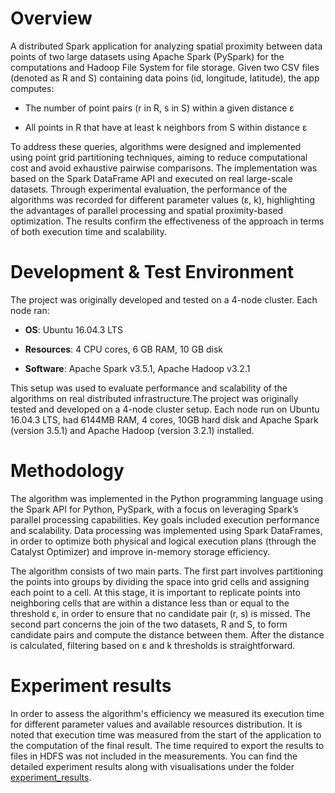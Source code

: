 # Overview
A distributed Spark application for analyzing spatial proximity between data points of two large datasets using Apache Spark (PySpark) for the computations and Hadoop File System for file storage. Given two CSV files (denoted as R and S) containing data poins (id, longitude, latitude), the app computes:

* The number of point pairs (r in R, s in S) within a given distance ε

* All points in R that have at least k neighbors from S within distance ε

To address these queries, algorithms were designed and implemented using point grid partitioning techniques, aiming to reduce computational cost and avoid exhaustive pairwise comparisons. The implementation was based on the Spark DataFrame API and executed on real large-scale datasets. Through experimental evaluation, the performance of the algorithms was recorded for different parameter values (ε, k), highlighting the advantages of parallel processing and spatial proximity-based optimization. The results confirm the effectiveness of the approach in terms of both execution time and scalability.

# Development & Test Environment
The project was originally developed and tested on a 4-node cluster. Each node ran:

* **OS**: Ubuntu 16.04.3 LTS

* **Resources**: 4 CPU cores, 6 GB RAM, 10 GB disk

* **Software**: Apache Spark v3.5.1, Apache Hadoop v3.2.1

This setup was used to evaluate performance and scalability of the algorithms on real distributed infrastructure.The project was originally tested and developed on a 4-node cluster setup. Each node run on Ubuntu 16.04.3 LTS, had 6144ΜΒ RAM, 4 cores, 10GB hard disk and Apache Spark (version 3.5.1) and Apache Hadoop (version 3.2.1) installed.

# Methodology
The algorithm was implemented in the Python programming language using the Spark API for Python, PySpark, with a focus on leveraging Spark’s parallel processing capabilities. Key goals included execution performance and scalability. Data processing was implemented using Spark DataFrames, in order to optimize both physical and logical execution plans (through the Catalyst Optimizer) and improve in-memory storage efficiency.

The algorithm consists of two main parts. The first part involves partitioning the points into groups by dividing the space into grid cells and assigning each point to a cell. At this stage, it is important to replicate points into neighboring cells that are within a distance less than or equal to the threshold ε, in order to ensure that no candidate pair (r, s) is missed. The second part concerns the join of the two datasets, R and S, to form candidate pairs and compute the distance between them. After the distance is calculated, filtering based on ε and k thresholds is straightforward.

# Experiment results
In order to assess the algorithm's efficiency we measured its execution time for different parameter values and available resources distribution. It is noted that execution time was measured from the start of the application to the computation of the final result. The time required to export the results to files in HDFS was not included in the measurements. You can find the detailed experiment results along with visualisations under the folder [experiment_results](experiment_results).
